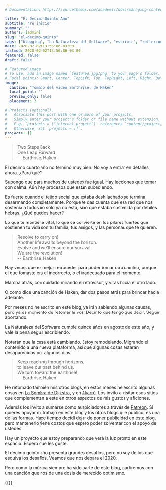 ```yaml
---
# Documentation: https://sourcethemes.com/academic/docs/managing-content/

title: "El Decimo Quinto Año"
subtitle: "re inicio"
summary: ""
authors: [admin]
slug: "el-decimo-quinto"
tags: ["blogging", "La Naturaleza del Software", "escribir", "reflexiones"]
date: 2020-02-02T13:56:06-03:00
lastmod: 2020-02-02T13:56:06-03:00
featured: false
draft: false

# Featured image
# To use, add an image named `featured.jpg/png` to your page's folder.
# Focal points: Smart, Center, TopLeft, Top, TopRight, Left, Right, BottomLeft, Bottom, BottomRight.
image:
  caption: "Tomado del video Earthrise, de Haken"
  focal_point: ""
  preview_only: false
  placement: 3

# Projects (optional).
#   Associate this post with one or more of your projects.
#   Simply enter your project's folder or file name without extension.
#   E.g. `projects = ["internal-project"]` references `content/project/deep-learning/index.md`.
#   Otherwise, set `projects = []`.
projects: []
---
```

> Two Steps Back\
One Leap Forward\
> -- Earthrise, Haken

El décimo cuarto año no terminó muy bien. No voy a entrar en detalles ahora. ¿Para qué? 

Supongo que para muchos de ustedes fue igual. Hay lecciones que tomar con calma. Aún hay procesos que están sucediendo.

Es fuerte cuando el tejido social que estaba deshilachado se termina desarmando completamente. Porque te das cuenta que esa red que nos sostenía a todos no solo ya no está, sino que estaba sostenida por débiles hebras. ¿Qué puedes hacer?

Lo que te mantiene vital, lo que se convierte en los pilares fuertes que sostienen tu vida son tu familia, tus amigos, y las personas que te quieren.


> Resolve to carry on!\
Another life awaits beyond the horizon.\
Evolve and we'll ensure our survival.\
We are the revolution!\
> -- Earthrise, Haken

Hay veces que es mejor retroceder para poder tomar otro camino, porque el que tomaste era el incorrecto, o el inadecuado para el momento. 

Marcha atrás, con cuidado mirando el retrovisor, y viras hacia el otro lado.

O como dice una canción de Haken, dar dos pasos atrás para brincar hacia adelante.

Por meses no he escrito en este blog, ya irán sabiendo algunas causas, pero ya es momento de retomar la voz. Decir lo que tengo que decir. Seguir aportando.

La Naturaleza del Software cumple quince años en agosto de este año, y vale la pena seguir escribiendo.

Notarán que la casa está cambiando. Estoy remodelando. Migrando el contenido a una nueva plataforma, así que algunas cosas estarán desaparecidas por algunos días. 

> Keep reaching through horizons,\
to leave our past behind us.\
We turn toward the earthrise!\
> -- Earthrise, Haken

He retomado también mis otros blogs, en estos meses he escrito algunas cosas en [La Sombra de Dijkstra](https://www.programando.org/), y en [Akarrú](https://www.akarru.com/). Los invito a visitar esos sitios que complementan a este en otros aspectos de mis gustos y aficiones.

Además los invito a sumarse como auspiciadores a través de [Patreon](https://patreon.com/lnds). Si quieres apoyar mi trabajo en este blog y los otros blogs que publico, es una de las formas. Hace tiempo decidí dejar de poner publicidad en este blog, pero mantenerlo tiene costos que espero poder solventar  con el apoyo de ustedes. 

Hay un proyecto que estoy preparando que verá la luz pronto en este espacio. Espero que les guste. 

El decimo quinto año presenta grandes desafíos, pero no soy de los que esquiva los desafíos. Veamos que nos depara el 2020. 

Pero como la música siempre ha sido parte de este blog, partiremos con una canción que nos de una dosis de merecido optimismo.

{{<youtube hQ8KqJJJJhk>}}